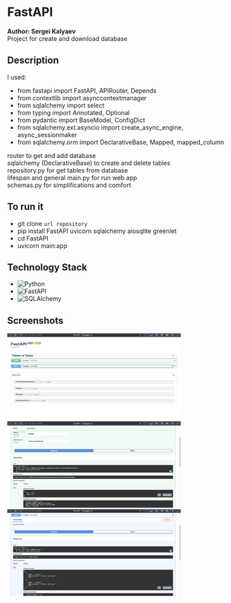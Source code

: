 # FastAPI
**Author: Sergei Kalyaev**  
Project for create and download database

## Description
I used:  
- from fastapi import FastAPI, APIRouter, Depends
- from contextlib import asynccontextmanager
- from sqlalchemy import select
- from typing import Annotated, Optional
- from pydantic import BaseModel, ConfigDict
- from sqlalchemy.ext.asyncio import create_async_engine, async_sessionmaker
- from sqlalchemy.orm import DeclarativeBase, Mapped, mapped_column

router to get and add database  
sqlalchemy (DeclarativeBase) to create and delete tables  
repository.py for get tables from database  
lifespan and general main.py for run web app  
schemas.py for simplifications and comfort  

## To run it  
- git clone `url repository`
- pip install FastAPI uvicorn sqlalchemy aiosqlite greenlet
- cd FastAPI
- uvicorn main:app

## Technology Stack  
- ![Python](https://img.shields.io/badge/-Python-blue?style=flat-square&logo=python)  
- ![FastAPI](https://img.shields.io/badge/-FastAPI-green?style=flat-square&logo=fastapi)  
- ![SQLAlchemy](https://img.shields.io/badge/-SQLAlchemy-blue?style=flat-square&logo=sqlalchemy)  


## Screenshots  
<img src="screenshots/scr1.png" alt="Screenshot" width="400" height="200">  
<img src="screenshots/scr3.png" alt="Screenshot" width="400" height="200">   
<img src="screenshots/scr2.png" alt="Screenshot" width="400" height="200">  
